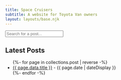 ```yaml
---
title: Space Cruisers
subtitle: A website for Toyota Van owners
layout: layouts/base.njk
---
```

<script>

</script>

<form action="/search/index.html" method="get">
	<input type="text" id="search-box" name="query" placeholder="Search for a post...">
	<input type="hidden" value="submit">
</form>

## Latest Posts

<ul class="listing">
{%- for page in collections.post | reverse -%}
	<li>
		<a href="{{ page.url }}">{{ page.data.title }}</a> -
		<time datetime="{{ page.date }}">{{ page.date | dateDisplay }}</time>
	</li>
{%- endfor -%}
</ul>
